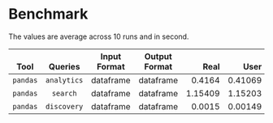 Benchmark
==

The values are average across 10 runs and in second.

|**<br>Tool**|**<br>Queries**|**Input<br>Format**|**Output<br>Format**|**<br>Real**|**<br>User**|**<br>Sys**|
|:----------:|:---------------:|:-----------------:|:------------------:|-----------:|-----------:|----------:|
| `pandas` | `analytics` | dataframe | dataframe | 0.4164 | 0.41069 | 0.00563 |
| `pandas` | `search` | dataframe | dataframe | 1.15409 | 1.15203 | 0.00147 |
| `pandas` | `discovery` | dataframe | dataframe | 0.0015 | 0.00149 | 0.00001 |
